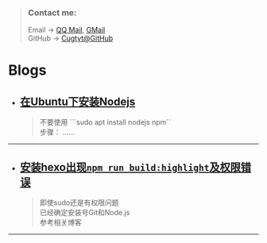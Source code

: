 > ### Contact me:  
> Email -> [QQ Mail](cugtyt@qq.com), [GMail](cugtyt@gmail.com)  
> GitHub -> [Cugtyt@GitHub](https://github.com/Cugtyt)

# **Blogs**
- ## [**在Ubuntu下安装Nodejs**](https://cugtyt.github.io/blog/201710251850)
    > 不要使用 ```sudo apt install nodejs npm``   
    > 步骤： ......
---
- ## [**安装hexo出现`npm run build:highlight`及权限错误**](https://cugtyt.github.io/blog/201710251851)
    > 即使sudo还是有权限问题  
    > 已经确定安装号Git和Node.js  
    > 参考相关博客
---
